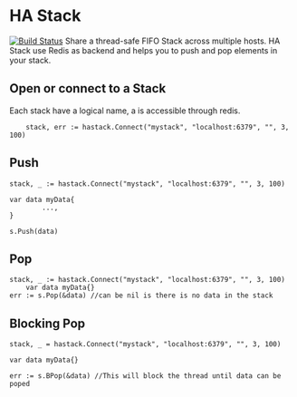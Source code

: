 # HA Stack
[![Build Status](https://travis-ci.org/fsamin/go-hastack.svg?branch=master)](https://travis-ci.org/fsamin/go-hastack)
Share a thread-safe FIFO Stack across multiple hosts. HA Stack use Redis as backend and helps you to push and pop elements in your stack.

## Open or connect to a Stack
Each stack have a logical name, a is accessible through redis.
```
    stack, err := hastack.Connect("mystack", "localhost:6379", "", 3, 100)
```


## Push
```
stack, _ := hastack.Connect("mystack", "localhost:6379", "", 3, 100)

var data myData{
        ...,
}

s.Push(data)
```

## Pop
```
stack, _ := hastack.Connect("mystack", "localhost:6379", "", 3, 100)
    var data myData{}
err := s.Pop(&data) //can be nil is there is no data in the stack
```

## Blocking Pop
```
stack, _ = hastack.Connect("mystack", "localhost:6379", "", 3, 100)

var data myData{}

err := s.BPop(&data) //This will block the thread until data can be poped
```
